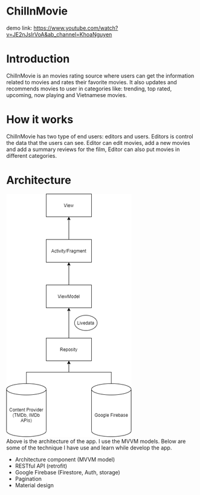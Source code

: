 # ChillnMovie
demo link: https://www.youtube.com/watch?v=JE2nJsIrVoA&ab_channel=KhoaNguyen
# Introduction
ChillnMovie is an movies rating source where users can get the information related to movies and rates their favorite movies. It also updates and recommends movies 
to user in categories like: trending, top rated, upcoming, now playing and Vietnamese movies.
# How it works
ChillnMovie has two type of end users: editors and users. Editors is control the data that the users can see. Editor can edit movies, add a new movies and add a summary
reviews for the film, Editor can also put movies in different categories.
# Architecture
![](Preview/architecture.png)\
Above is the architecture of the app. I use the MVVM models.
Below are some of the technique I have use and learn while develop the app.
* Architecture component (MVVM model)
* RESTful API (retrofit)
* Google Firebase (Firestore, Auth, storage)
* Pagination
* Material design
